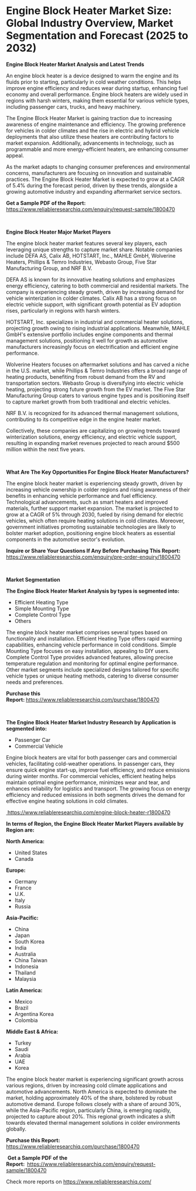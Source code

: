 <p><h1>Engine Block Heater Market Size: Global Industry Overview, Market Segmentation and Forecast (2025 to 2032)</h1></p><p><strong>Engine Block Heater Market Analysis and Latest Trends</strong></p>
<p><p>An engine block heater is a device designed to warm the engine and its fluids prior to starting, particularly in cold weather conditions. This helps improve engine efficiency and reduces wear during startup, enhancing fuel economy and overall performance. Engine block heaters are widely used in regions with harsh winters, making them essential for various vehicle types, including passenger cars, trucks, and heavy machinery.</p><p>The Engine Block Heater Market is gaining traction due to increasing awareness of engine maintenance and efficiency. The growing preference for vehicles in colder climates and the rise in electric and hybrid vehicle deployments that also utilize these heaters are contributing factors to market expansion. Additionally, advancements in technology, such as programmable and more energy-efficient heaters, are enhancing consumer appeal.</p><p>As the market adapts to changing consumer preferences and environmental concerns, manufacturers are focusing on innovation and sustainable practices. The Engine Block Heater Market is expected to grow at a CAGR of 5.4% during the forecast period, driven by these trends, alongside a growing automotive industry and expanding aftermarket service sectors.</p></p>
<p><strong>Get a Sample PDF of the Report:&nbsp;</strong> <a href="https://www.reliableresearchiq.com/enquiry/request-sample/1800470?utm_campaign=3259&utm_medium=2&utm_source=Github&utm_content=ia&utm_term=30032025&utm_id=engine-block-heater">https://www.reliableresearchiq.com/enquiry/request-sample/1800470</a></p>
<p>&nbsp;</p>
<p><strong>Engine Block Heater Major Market Players</strong></p>
<p><p>The engine block heater market features several key players, each leveraging unique strengths to capture market share. Notable companies include DEFA AS, Calix AB, HOTSTART, Inc., MAHLE GmbH, Wolverine Heaters, Phillips & Temro Industries, Webasto Group, Five Star Manufacturing Group, and NRF B.V. </p><p>DEFA AS is known for its innovative heating solutions and emphasizes energy efficiency, catering to both commercial and residential markets. The company is experiencing steady growth, driven by increasing demand for vehicle winterization in colder climates. Calix AB has a strong focus on electric vehicle support, with significant growth potential as EV adoption rises, particularly in regions with harsh winters. </p><p>HOTSTART, Inc. specializes in industrial and commercial heater solutions, projecting growth owing to rising industrial applications. Meanwhile, MAHLE GmbH's extensive portfolio includes engine components and thermal management solutions, positioning it well for growth as automotive manufacturers increasingly focus on electrification and efficient engine performance. </p><p>Wolverine Heaters focuses on aftermarket solutions and has carved a niche in the U.S. market, while Phillips & Temro Industries offers a broad range of heating products, benefiting from robust demand from the RV and transportation sectors. Webasto Group is diversifying into electric vehicle heating, projecting strong future growth from the EV market. The Five Star Manufacturing Group caters to various engine types and is positioning itself to capture market growth from both traditional and electric vehicles. </p><p>NRF B.V. is recognized for its advanced thermal management solutions, contributing to its competitive edge in the engine heater market. </p><p>Collectively, these companies are capitalizing on growing trends toward winterization solutions, energy efficiency, and electric vehicle support, resulting in expanding market revenues projected to reach around $500 million within the next five years.</p></p>
<p>&nbsp;</p>
<p><strong>What Are The Key Opportunities For Engine Block Heater Manufacturers?</strong></p>
<p><p>The engine block heater market is experiencing steady growth, driven by increasing vehicle ownership in colder regions and rising awareness of their benefits in enhancing vehicle performance and fuel efficiency. Technological advancements, such as smart heaters and improved materials, further support market expansion. The market is projected to grow at a CAGR of 5% through 2030, fueled by rising demand for electric vehicles, which often require heating solutions in cold climates. Moreover, government initiatives promoting sustainable technologies are likely to bolster market adoption, positioning engine block heaters as essential components in the automotive sector's evolution.</p></p>
<p><strong>Inquire or Share Your Questions If Any Before Purchasing This Report:</strong> <a href="https://www.reliableresearchiq.com/enquiry/pre-order-enquiry/1800470?utm_campaign=3259&utm_medium=2&utm_source=Github&utm_content=ia&utm_term=30032025&utm_id=engine-block-heater">https://www.reliableresearchiq.com/enquiry/pre-order-enquiry/1800470</a></p>
<p>&nbsp;</p>
<p><strong>Market Segmentation</strong></p>
<p><strong>The Engine Block Heater Market Analysis by types is segmented into:</strong></p>
<p><ul><li>Efficient Heating Type</li><li>Simple Mounting Type</li><li>Complete Control Type</li><li>Others</li></ul></p>
<p><p>The engine block heater market comprises several types based on functionality and installation. Efficient Heating Type offers rapid warming capabilities, enhancing vehicle performance in cold conditions. Simple Mounting Type focuses on easy installation, appealing to DIY users. Complete Control Type provides advanced features, allowing precise temperature regulation and monitoring for optimal engine performance. Other market segments include specialized designs tailored for specific vehicle types or unique heating methods, catering to diverse consumer needs and preferences.</p></p>
<p><strong>Purchase this Report:&nbsp;</strong><a href="https://www.reliableresearchiq.com/purchase/1800470?utm_campaign=3259&utm_medium=2&utm_source=Github&utm_content=ia&utm_term=30032025&utm_id=engine-block-heater">https://www.reliableresearchiq.com/purchase/1800470</a></p>
<p>&nbsp;</p>
<p><strong>The Engine Block Heater Market Industry Research by Application is segmented into:</strong></p>
<p><ul><li>Passenger Car</li><li>Commercial Vehicle</li></ul></p>
<p><p>Engine block heaters are vital for both passenger cars and commercial vehicles, facilitating cold-weather operations. In passenger cars, they ensure quick engine start-up, improve fuel efficiency, and reduce emissions during winter months. For commercial vehicles, efficient heating helps maintain optimal engine performance, minimizes wear and tear, and enhances reliability for logistics and transport. The growing focus on energy efficiency and reduced emissions in both segments drives the demand for effective engine heating solutions in cold climates.</p></p>
<p><a href="https://www.reliableresearchiq.com/engine-block-heater-r1800470?utm_campaign=3259&utm_medium=2&utm_source=Github&utm_content=ia&utm_term=30032025&utm_id=engine-block-heater">&nbsp;https://www.reliableresearchiq.com/engine-block-heater-r1800470</a></p>
<p><strong>In terms of Region, the Engine Block Heater Market Players available by Region are:</strong></p>
<p>
    <p> <strong> North America: </strong>
        <ul>
            <li>United States</li>
            <li>Canada</li>
        </ul>
        </p> 
    <p> <strong> Europe: </strong>
        <ul>
            <li>Germany</li>
            <li>France</li>
            <li>U.K.</li>
            <li>Italy</li>
            <li>Russia</li>
        </ul>
        </p> 
    <p> <strong> Asia-Pacific: </strong>
        <ul>
            <li>China</li>
            <li>Japan</li>
            <li>South Korea</li>
            <li>India</li>
            <li>Australia</li>
            <li>China Taiwan</li>
            <li>Indonesia</li>
            <li>Thailand</li>
            <li>Malaysia</li>
        </ul>
        </p> 
    <p> <strong> Latin America: </strong>
        <ul>
            <li>Mexico</li>
            <li>Brazil</li>
            <li>Argentina Korea</li>
            <li>Colombia</li>
        </ul>
        </p> 
    <p> <strong> Middle East & Africa: </strong>
        <ul>
            <li>Turkey</li>
            <li>Saudi</li>
            <li>Arabia</li>
            <li>UAE</li>
            <li>Korea</li>
        </ul>
    </p>
    </p>
<p><p>The engine block heater market is experiencing significant growth across various regions, driven by increasing cold climate applications and automotive advancements. North America is expected to dominate the market, holding approximately 40% of the share, bolstered by robust automotive demand. Europe follows closely with a share of around 30%, while the Asia-Pacific region, particularly China, is emerging rapidly, projected to capture about 20%. This regional growth indicates a shift towards elevated thermal management solutions in colder environments globally.</p></p>
<p><strong>Purchase this Report: </strong><a href="https://www.reliableresearchiq.com/purchase/1800470?utm_campaign=3259&utm_medium=2&utm_source=Github&utm_content=ia&utm_term=30032025&utm_id=engine-block-heater">https://www.reliableresearchiq.com/purchase/1800470</a></p>
<p>&nbsp;<strong>Get a Sample PDF of the Report:&nbsp;&nbsp;</strong><a href="https://www.reliableresearchiq.com/enquiry/request-sample/1800470?utm_campaign=3259&utm_medium=2&utm_source=Github&utm_content=ia&utm_term=30032025&utm_id=engine-block-heater">https://www.reliableresearchiq.com/enquiry/request-sample/1800470</a></p>
<p><strong></strong></p>
<p>Check more reports on <a href="https://www.reliableresearchiq.com/?utm_campaign=3259&utm_medium=2&utm_source=Github&utm_content=ia&utm_term=30032025&utm_id=engine-block-heater">https://www.reliableresearchiq.com/</a></p>